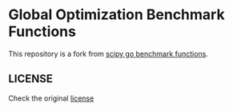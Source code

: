 # Global Optimization Benchmark Functions

This repository is a fork from
[scipy go benchmark functions](https://github.com/scipy/scipy/tree/master/benchmarks/benchmarks/go_benchmark_functions).

## LICENSE

Check the original [license](https://github.com/scipy/scipy/blob/master/LICENSE.txt)
